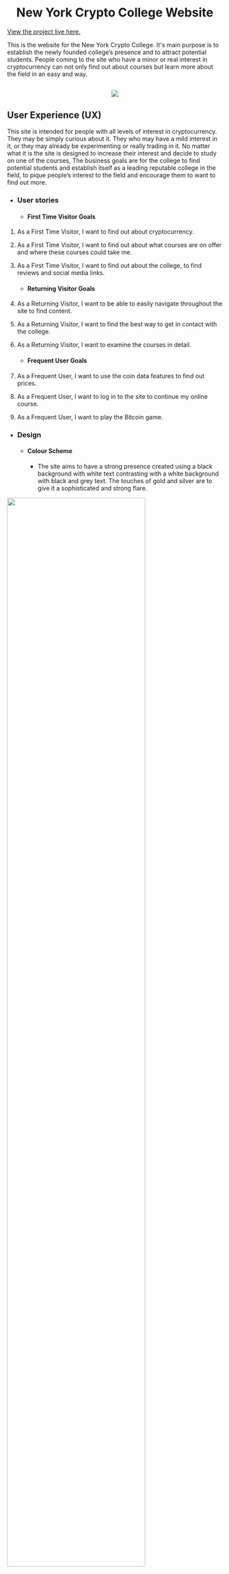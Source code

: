 <h1 align="center">New York Crypto College Website</h1>

[View the project live here.](https://johnston9.github.io/ms2-apis/)

This is the website for the New York Crypto College. It's main purpose is to establish the newly founded college’s presence and to attract potential students. People coming to the site who have a minor or real interest in cryptocurrency can not only find out about courses but learn more about the field in an easy and way.
<h2 align="center"><img src="documentation/readme-images/"></h2>

## User Experience (UX)

This site is intended for people with all levels of interest in cryptocurrency. They may be simply curious about it. They who may have a mild interest in it, or they may already be experimenting or really trading in it. No matter what it is the site is designed to increase their interest and decide to study on one of the courses,
The business goals are for the college to find potential students and establish itself as a leading reputable college in the field, to   pique people’s interest to the field and encourage them to want to find out more.

- ### User stories

  - #### First Time Visitor Goals

1. As a First Time Visitor, I want to find out about cryptocurrency.  
2. As a First Time Visitor, I want to find out about what courses are on offer and where these courses could take me.
3. As a First Time Visitor, I want to find out about the college, to find reviews and social media links.

    -   #### Returning Visitor Goals

1. As a Returning Visitor, I want to be able to easily navigate throughout the site to find content.
2. As a Returning Visitor, I want to find the best way to get in contact with the college.
3. As a Returning Visitor, I want to examine the courses in detail.

    -   #### Frequent User Goals

1. As a Frequent User, I want to use the coin data features to find out prices.
2. As a Frequent User, I want to log in to the site to continue my online course.
3. As a Frequent User, I want to play the Bitcoin game.

- ### Design

  - #### Colour Scheme
    - The site aims to have a strong presence created using a black background with white text contrasting with a white background with black and grey text. The touches of gold and silver are to give it a sophisticated and strong flare.
  
    <p align="center">
<img src="documentation/readme-images/data3a.png" width="80%">
</p>
  
  - #### Typography
    - Roboto was chosen as the main body font for its clarity and friendly sophistication. It gives a serious but open feel to the site. Goldman was blended in with this for the main titles to give style and an exciting and ever so slightly futuristic feel.

  - #### Imagery
    - The landing page has a deep rich serious and sophisticated cryptocurrency image overlaying an image if the New York skyline to give immediate understanding of what the site is all about. The use of strong rich cryptocurrency images throughout the site give it an exciting dynamic feel. The interactive coin all features have a blue and silver background to give them a usable inviting feel. This lies at the heart of the site giving people this approach to cryptocurrency and not overwhelming them with data and graphs.


  <p align="center">
<img src="documentation/readme-images/land1.png" width="80%">
</p>

* ### Wireframes

  - PDF – MS2 was  created in Balsamic for the Home, Cryptocurrency, College and About sections (Reviews and Us. This was where a lot of work went into creating the landing page image and the coin call features look.

- [View on Github](https://github.com/johnston9/ms2-apis)

## Features

### Existing Features

    **Responsive Design**

    The site is responsive to all sizes and the images remain whole and in proportion at all sizes.

    **Interactive cryptocurrency data fields**

    The core features are the interactive coin data boxes. They are designed to have an inviting yet simple feel encouraging people to use them and get a feel of working with data even in this manner. Even though the code running in the background is complex the features are not. 

    <p align="center">
<img src="documentation/readme-images/data1.png" width="80%">
</p>
    
    
    **Bitmatch game**

    The site also has a game using cryptocurrency images where people can win bitcoin. It has a more fun version as well. These are there to get people to interact with the site and stay longer. 

    <p align="center">
<img src="documentation/readme-images/rbit1.png" width="60%">
</p>
    
    **Interactive maps**

    The site has two map features. One showing the college’s position in New York and its proximity to the New York Stock Exchange and the Union Square apartments. The intention to give people a real feel of where the college is and where they could be. The other map is interactive and shows places to stay and eat in New York and a real time image to take bring even closer.


<p align="center">
<img src="documentation/readme-images/rmap2a.png" width="80%">
</p>
## Technologies Used

### Languages Used

- [HTML5](https://en.wikipedia.org/wiki/HTML5)
- [CSS3](https://en.wikipedia.org/wiki/Cascading_Style_Sheets)
- [JAVASCRIPT](https://en.wikipedia.org/wiki/JavaScript)

### Frameworks, Libraries & Programs Used

1. [Bootstrap 4.4.1:](https://getbootstrap.com/docs/4.4/getting-started/introduction/)
   - Bootstrap was used to assist with the responsiveness and styling of the website.
1. [Google Fonts:](https://fonts.google.com/)
   - Google fonts were used to import the 'Roboto' and ‘Goldman’ font into the site.
1. [Font Awesome:](https://fontawesome.com/)
   - Font Awesome was used throughout the website for the arrow navigation icons.
1. [jQuery:](https://jquery.com/)
   - jQuery was used along with javascript in some of the js files and was used in giving responsivity to the navbar.
1. [Git](https://git-scm.com/)
   - Git was used for version control by utilizing the Gitpod terminal to commit to Git and Push to GitHub.
1. [GitHub:](https://github.com/)
   - GitHub is used to store the projects code after being pushed from Git.
1. [Balsamiq:](https://balsamiq.com/)
   - Balsamiq was used to create the [wireframes](https://github.com/) during the design process.
1. [Favicon-generator](https://www.favicon-generator.org/)
   - Favicon-generator was used to create the favicon link.
1. [Freeformatter](https://www.freeformatter.com/html-formatter.html)
   - Freeformatter was used to tidy up the final code.
1. [Gauger](https://gauger.io/fonticon/)
   - Gauger was used to create the favicon icon.
1. [img-resize.com]( https://img-resize.com/):
   - Img-resize was used to resize the game card images.

### APIs used 

1.  [Coingecko](https://www.coingecko.com/api/) 
    - Coingecko was use for all the coin data fetch functions.

1. [Google Maps]( https://developers.google.com/maps/documentation/javascript/overview)
   - Google Maps API was used for the Find Us page to show the college’s location in New York. The marker clusters feature was used to set two locations using their coordinates. The info box feature was used on a third location along with a bounce function.
   - The Google Maps API embed feature was also used to call three different place selectors in New York.

1. [EmailJS]( https://www.emailjs.com)
   - EmailJS was used for the contact page.


## Testing

The W3C Markup Validator and W3C CSS Validator Services were used to validate every page of the project to ensure there were no syntax errors in the project.

- [W3C Markup Validator](https://validator.w3.org/) - [Results](https://github.com
- [W3C CSS Validator](https://jigsaw.w3.org/css-validator/#validate_by_input) - [Results](https://github.com /)



### Testing User Stories from User Experience (UX) Section

#### First Time Visitor Goals

1.  As a First Time Visitor, I want to find out about cryptocurrency.  

    1.	Upon entering the site, users are automatically greeted with a cryptocurrency image expanding towards them below which are three short explanations about the purpose of the site, the first being about cryptocurrency and having a link to a cryptocurrency page where the user can immediately find out about it. 
    2.	Upon going to that page apart from short intos to various aspect of cryptocurrency there are two interactive cryptocurrency data features which allow the user to engage with crypto data , maybe for the first time, in a controllable and simple manner, hopefully building their confidence and inspiring a desire for knowing more.
    3.	Throughout the site and in the navbar there are also links to take the user to the cryptocurrency page.
	
    
<p align="center">
<img src="documentation/readme-images/c1.png" width="80%">
</p>

2.  As a First Time Visitor, I want to find out about what courses are on offer and what they consist of. 

    1.	Under the landing page image is another of the three site goals which introduces the courses and has a link to the courses page.
    2.  Upon going to the page, the user will find clearly laid out information about each course and it’s modules.
    3.  Throughout the site and in the navbar there are also links to take the user to the courses page.


<p align="center">
<img src="documentation/readme-images/cr1.png" width="80%">
</p>

3.  As a First Time Visitor, I want to find out about the college, to find reviews and social media links.

    1.	The third site goal introduces the college and has a link to industry testimonials and student reviews so the user can find out all about the college itself and what people say about it.
    2.	The user will see clearly see the social media links in the footer on the bottom of any page on the site. They will also find another set of links to the reviews and testimonials.


<p align="center">
<img src="documentation/readme-images/foot.png" width="80%">
</p>

#### Returning Visitor Goals

1.	As a Returning Visitor, I want to be able to easily navigate throughout the site to find content and easily go between the different sections.
 
    1.	The site has been designed to be fluid and allow the user to explore all it has to offer as easily as possible and return to the home page at any moment. There is complete interactivity between all the pages and features on the page.  
    2.  At the top of each page there is a clean navigation bar guiding the user to the different sections. 


<p align="center">
<img src="documentation/readme-images/nav " width="60%">
</p>

2.  As a Returning Visitor, I want to to get in contact with the college to find out more information about the courses and to book a course.. 
   
    1.  The navigation bar clearly highlights the "Contact Us" page. 
    2.  Throughout the site there are links to the contact page and links to book.
    3.  The user is being constantly encouraged and guided to find out more all leading them to the contact page. Here they will find a message saying to fill in their details to book or to have someone contact them back to answer their questions.
    4.  If they have played and won Bitmatch they can click a box to pass their winner time and number into the message box to enter the competition.
 
<p align="center">
<img src="documentation/readme-images/com1.png " width="70%">
</p>

3.  As a Returning Visitor, I want to examine the courses in detail. 

    1.  The user can easily click on any of the many links to the courses page and go through each course and it’s modules in detail.   

<p align="center">
<img src="documentation/readme-images/cor1.png " width="60%">
</p>

#### Frequent User Goals

1. As a Frequent User, I want to use the coin data features to find out prices. 

   1. The user would already be comfortable with the website layout and can easily locate where they are displayed.


<p align="center">
<img src="documentation/readme-images/data3.png " width="50%">
</p>

2.  As a Frequent User, I want to log in to the site to continue my online course.

    1.  The sign button is at the top when they land on the site.


<p align="center">
<img src="documentation/readme-images/log1.png width="50%">
</p>

3.  As a Frequent User, I want to play the Bitcoin game.

    1.  The Bitcoin link is at the top when they land on the site.


<p align="center">
<img src="documentation/readme-images/ " width="50%">
</p>

### Further Testing

- The Website was tested on Google Chrome, Internet Explorer, and Safari browsers.
- The website was viewed on a variety of devices such as Desktop, Laptop, iPhone and various other smartphones.
- A large amount of testing was done to ensure that all pages were linking correctly and that all the API call worked smoothly as well as all aspect of the games.
- Friends and family members were asked to review the site and to point out any bugs and/or user experience issues. These were taken on board and changes were made if necessary or to give a better user experience.

### Known Bugs

## Deployment

### GitHub Pages

The project was deployed to GitHub Pages using the following steps...

1. Log in to GitHub and locate the [GitHub Repository](https://github.com/)
2. At the top of the Repository (not top of page), locate the "Settings" Button on the menu.
   - Alternatively Click [Here](https://raw.githubusercontent.com/) for a GIF demonstrating the process starting from Step 2.
3. Scroll down the Settings page until you locate the "GitHub Pages" Section.
4. Under "Source", click the dropdown called "None" and select "Master Branch".
5. The page will automatically refresh.
6. Scroll back down through the page to locate the now published site [link](https://github.com) in the "GitHub Pages" section.

### Forking the GitHub Repository

By forking the GitHub Repository we make a copy of the original repository on our GitHub account to view and/or make changes without affecting the original repository by using the following steps...

1. Log in to GitHub and locate the [GitHub Repository](https://github.com/)
2. At the top of the Repository (not top of page) just above the "Settings" Button on the menu, locate the "Fork" Button.
3. You should now have a copy of the original repository in your GitHub account.

### Making a Local Clone

1. Log in to GitHub and locate the [GitHub Repository](https://github.com/)
2. Under the repository name, click "Clone or download".
3. To clone the repository using HTTPS, under "Clone with HTTPS", copy the link.
4. Open Git Bash
5. Change the current working directory to the location where you want the cloned directory to be made.
6. Type `git clone`, and then paste the URL you copied in Step 3.

```
$ git clone https://github.com/YOUR-USERNAME/YOUR-REPOSITORY
```

7. Press Enter. Your local clone will be created.

```
$ git clone https://github.com/YOUR-USERNAME/YOUR-REPOSITORY
> Cloning into `CI-Clone`...
> remote: Counting objects: 10, done.
> remote: Compressing objects: 100% (8/8), done.
> remove: Total 10 (delta 1), reused 10 (delta 1)
> Unpacking objects: 100% (10/10), done.
```

Click [Here](https://help.github.com/en/github/creating-cloning-and-archiving-repositories/cloning-a-repository#cloning-a-repository-to-github-desktop) to retrieve pictures for some of the buttons and more detailed explanations of the above process.

## Credits

### Code

- [W3schools.com]( https://www.w3schools.com/howto/howto_css_flip_card.asp): Here I learnt how to create the flip card function.

- [stackoverflow]( https://stackoverflow.com/questions/29567580/play-a-beep-sound-on-button-click): Here I learnt how to add sound to a page for the games.

- [Bootstrap4]( https://www.w3schools.com/bootstrap4/bootstrap_utilities.asp): Bootstrap docs used throughout the project mainly for positioning.

- [CSS-Tricks]( https://css-tricks.com/how-to-stack-elements-in-css/): Here I learnt how to overlay images - used for the landing page image.

- [Medium]( https://medium.com/@khaledhassan45/how-to-make-a-simple-matching-game-using-vanilla-js-css-9ace9cd128f6): Here I began learning how to make a matching game.

- [freeCodeCamp]( https://marina-ferreira.github.io/tutorials/js/memory-game/): The match card, unflip card, and freeze functions from the Bitmatch game are based on functions from this game. Here I learned the simplicity and power of using Boolean. 

- [Ania-Kubov]( https://www.youtube.com/watch?v=tjyDOHzKN0w&ab_channel=CodewithAniaKub%C3%B3w%23JavaScriptGames): I got inspiration for my pre-game card flashing images from her Whack-a- Mole game and the use of random numbers.

### Content

- I used lechien73 aka Matt Rudge's README for the Code Institute for the layout of my README.
  [view](https://github.com/Code-Institute-Solutions/SampleREADME#code-institute-website)

* All other content was written by the developer.

### Media 

- **The photos used in this site were obtained from;**

  1.  [pixabay.com]( https://pixabay.com/images/search/crypto/)

  2.  [pexels.com](https://www.pexels.com)

  3.  [FreePNGImg.com]( htps://www.freepngimg.com/)


- **The sounds used in this site were taken from;**

  1.  [freesoundslibrary.com]( https://www.freesoundslibrary.com/)


### Acknowledgements

- 

